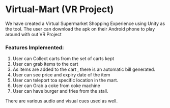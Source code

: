 # Virtual-Mart (VR Project)

We have created a Virtual Supermarket Shopping Experience using Unity as the tool. The user can download the apk on their Android phone to play around with out VR
Project

### Features Implemented:
1. User can Collect carts from the set of carts kept
2. User can grab items to the cart
3. As items are added to the cart , there is an automatic bill generated.
4. User can see price and expiry date of the item
5. User can teleport toa specific location in the mart.
6. User can Grab a coke from coke machine
7. User can have burger and fries from the stall.

There are various audio and visual cues used as well.
